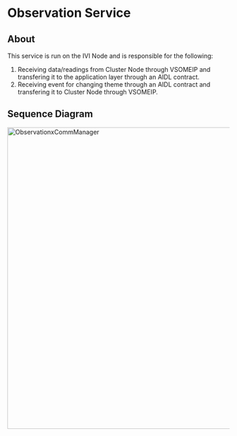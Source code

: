# Observation Service

## About 
This service is run on the IVI Node and is responsible for the following:
1. Receiving data/readings from Cluster Node through VSOMEIP and transfering it to the application layer through an AIDL contract.
2. Receiving event for changing theme through an AIDL contract and transfering it to Cluster Node through VSOMEIP.

## Sequence Diagram
<img width="763" height="685" alt="ObservationxCommManager" src="https://github.com/user-attachments/assets/689f2916-0f36-42b6-bae7-b9f6764dd63b" />
